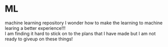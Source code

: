 # ML
machine learning repository
I wonder how to make the learning to machine learing a better experience!!!
<br/>
I am finding it hard to stick on to the plans that I have made but I am not ready to giveup on these things!
